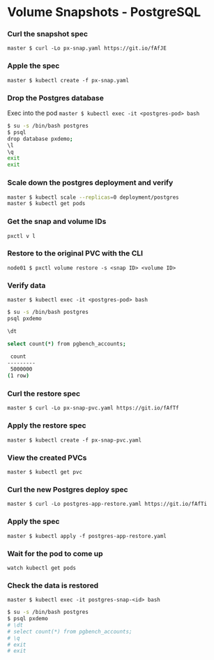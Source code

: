 # Volume Snapshots - PostgreSQL

### Curl the snapshot spec
`master $ curl -Lo px-snap.yaml https://git.io/fAfJE`

### Apple the spec
`master $ kubectl create -f px-snap.yaml`

### Drop the Postgres database
Exec into the pod
`master $ kubectl exec -it <postgres-pod> bash`

```bash
$ su -s /bin/bash postgres
$ psql
drop database pxdemo;
\l
\q
exit
exit
```

### Scale down the postgres deployment and verify
```bash
master $ kubectl scale --replicas=0 deployment/postgres
master $ kubectl get pods
```

### Get the snap and volume IDs
`pxctl v l`

### Restore to the original PVC with the CLI
`node01 $ pxctl volume restore -s <snap ID> <volume ID>`

### Verify data
`master $ kubectl exec -it <postgres-pod> bash`

```bash
$ su -s /bin/bash postgres
psql pxdemo

\dt

select count(*) from pgbench_accounts;

 count  
---------
 5000000
(1 row)
```

### Curl the restore spec
`master $ curl -Lo px-snap-pvc.yaml https://git.io/fAfTf`

### Apply the restore spec
`master $ kubectl create -f px-snap-pvc.yaml`

### View the created PVCs
`master $ kubectl get pvc`

### Curl the new Postgres deploy spec
`master $ curl -Lo postgres-app-restore.yaml https://git.io/fAfTi`

### Apply the spec
`master $ kubectl apply -f postgres-app-restore.yaml`

### Wait for the pod to come up
`watch kubectl get pods`

### Check the data is restored
`master $ kubectl exec -it postgres-snap-<id> bash`

```bash
$ su -s /bin/bash postgres
$ psql pxdemo
# \dt
# select count(*) from pgbench_accounts;
# \q
# exit
# exit
```
